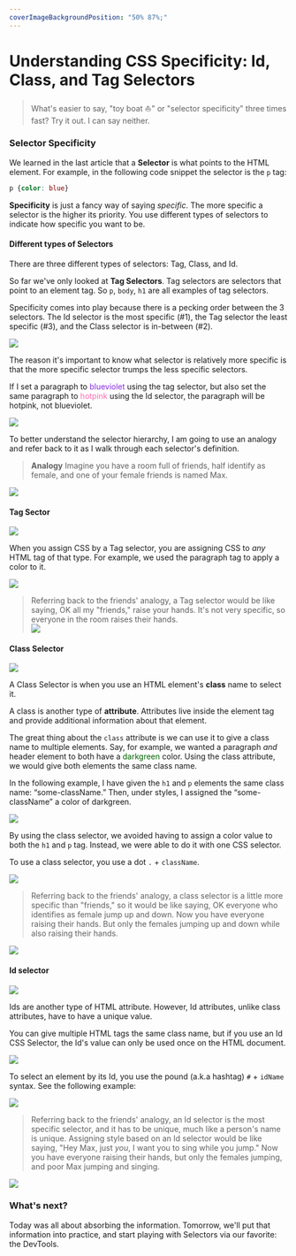 ```yaml
---
coverImageBackgroundPosition: "50% 87%;"
---
```


# Understanding CSS Specificity: Id, Class, and Tag Selectors

> What's easier to say, "toy boat ⛵️" or "selector specificity" three times fast?  Try it out. I can say neither.

### Selector Specificity

We learned in the last article that a **Selector** is what points to the HTML element.  For example, in the following code snippet the selector is the `p` tag:

```css
p {color: blue}
``` 

**Specificity** is just a fancy way of saying _specific_. The more specific a selector is the higher its priority.  You use different types of selectors to indicate how specific you want to be.

#### Different types of Selectors

There are three different types of selectors: Tag, Class, and Id. 

So far we've only looked at **Tag Selectors**.  Tag selectors are selectors that point to an element tag.  So `p`, `body`, `h1` are all examples of tag selectors.

Specificity comes into play because there is a pecking order between the 3 selectors.  The Id selector is the most specific (#1), the Tag selector the least specific (#3), and the Class selector is in-between (#2).

![](public/assets/rankings.png)

The reason it's important to know what selector is relatively more specific is that the more specific selector trumps the less specific selectors.

If I set a paragraph to <span style="color:blueviolet">blueviolet</span> using the tag selector, but also set the same paragraph to <span style="color:hotpink">hotpink</span> using the Id selector, the paragraph will be hotpink, not blueviolet.

![](public/assets/pink-vs-blue.png)

To better understand the selector hierarchy, I am going to use an analogy and refer back to it as I walk through each selector's definition.

> **Analogy**
> Imagine you have a room full of friends, half identify as female, and one of your female friends is named Max.

![](public/assets/Four_Friends.png)

#### Tag Sector

![](public/assets/third-place.png)

When you assign CSS by a Tag selector, you are assigning CSS to _any_ HTML tag of that type. For example, we used the paragraph tag to apply a color to it.

![](public/assets/tag-selector.png)

> Referring back to the friends' analogy, a Tag selector would be like saying, OK all my "friends," raise your hands. It's not very specific, so everyone in the room raises their hands.  
> ![](public/assets/Four_Friends_Arms_Up.png)

#### Class Selector

![](public/assets/second-place.png)

A Class Selector is when you use an HTML element's **class** name to select it.

A class is another type of **attribute**.  Attributes live inside the element tag and provide additional information about that element.

The great thing about the `class` attribute is we can use it to give a class name to multiple elements.  Say, for example, we wanted a paragraph _and_ header element to both have a <span style="color:darkgreen">darkgreen</span> color.  Using the class attribute, we would give both elements the same class name. 

In the following example, I have given the `h1` and `p` elements the same class name: “some-className.”  Then, under styles, I assigned the “some-className” a color of darkgreen.

![](public/assets/some-className.png)

By using the class selector, we avoided having to assign a color value to both the `h1` and `p` tag.  Instead, we were able to do it with one CSS selector.

To use a class selector, you use a dot `.` + `className`.

![](public/assets/class-selector.png) 

> Referring back to the friends' analogy, a class selector is a little more specific than "friends," so it would be like saying, OK everyone who identifies as female jump up and down. Now you have everyone raising their hands.  But only the females jumping up and down while also raising their hands.

![](public/assets/Four_Friends_Girls_Jumping.png)

#### Id selector

![](public/assets/first-place.png)

Ids are another type of HTML attribute.  However, Id attributes, unlike class attributes, have to have a unique value.  

You can give multiple HTML tags the same class name, but if you use an Id CSS Selector, the Id's value can only be used once on the HTML document.

![](public/assets/unique-id.png)

To select an element by its Id, you use the pound (a.k.a hashtag) `#` + `idName` syntax.  See the following example:

![](public/assets/id-selector.png)

> Referring back to the friends' analogy, an Id selector is the most specific selector, and it has to be unique, much like a person's name is unique.  Assigning style based on an Id selector would be like saying, "Hey Max, just _you_, I want you to sing while you jump." Now you have everyone raising their hands, but only the females jumping, and poor Max jumping and singing.

![](public/assets/Four_Friends_Girls_Jumping_Singing.png)

### What's next?

Today was all about absorbing the information.  Tomorrow, we'll put that information into practice, and start playing with Selectors via our favorite: the DevTools.

